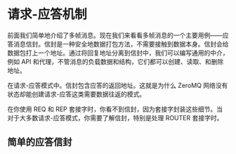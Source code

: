 # 请求-应答机制

前面我们简单地介绍了多帧消息。现在我们来看看多帧消息的一个主要用例——应答消息信封。信封是一种安全地数据打包方法，不需要接触到数据本身。信封会给数据包打上一个地址。通过将回复地址分离到信封中，我们可以编写通用的中介，例如 API 和代理，不管消息的负载数据和结构，它们都可以创建、读取、和删除地址。

在请求-应答模式中。信封包含应答的返回地址。这就是为什么 ZeroMQ 网络没有状态却能创建请求-应答这类需要数据往返的模式。

在你使用 REQ 和 REP 套接字时，你看不到信封，因为套接字封装这些细节。当对于大多数请求-应答模式，你需要了解信封，特别是处理 ROUTER 套接字时。

## 简单的应答信封



